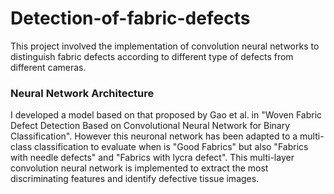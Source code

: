 # Detection-of-fabric-defects

This project involved the implementation of convolution neural networks to distinguish fabric defects according to different type of defects from different cameras.

### Neural Network Architecture
I developed a model based on that proposed by Gao et al. in "Woven Fabric Defect Detection Based on Convolutional Neural Network for Binary Classification". However this neuronal network has been adapted to a multi-class classification to evaluate when is "Good Fabrics" but also "Fabrics with needle defects" and "Fabrics with lycra defect".
This multi-layer convolution neural network is implemented to extract the most discriminating features and identify defective tissue images.
